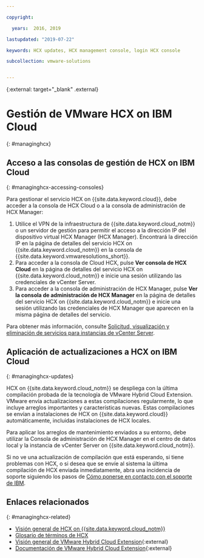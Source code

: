 ```yaml
---

copyright:

  years:  2016, 2019

lastupdated: "2019-07-22"

keywords: HCX updates, HCX management console, login HCX console

subcollection: vmware-solutions


---
```


{:external: target="_blank" .external}


# Gestión de VMware HCX on IBM Cloud
{: #managinghcx}

## Acceso a las consolas de gestión de HCX on IBM Cloud
{: #managinghcx-accessing-consoles}

Para gestionar el servicio HCX on {{site.data.keyword.cloud}}, debe acceder a la consola de HCX Cloud o a la consola de administración de HCX Manager:
1. Utilice el VPN de la infraestructura de {{site.data.keyword.cloud_notm}} o un servidor de gestión para permitir el acceso a la dirección IP del dispositivo virtual HCX Manager (HCX Manager). Encontrará la dirección IP en la página de detalles del servicio HCX on {{site.data.keyword.cloud_notm}} en la consola de {{site.data.keyword.vmwaresolutions_short}}.
2. Para acceder a la consola de Cloud HCX, pulse **Ver consola de HCX Cloud** en la página de detalles del servicio HCX on {{site.data.keyword.cloud_notm}} e inicie una sesión utilizando las credenciales de vCenter Server.
3. Para acceder a la consola de administración de HCX Manager, pulse **Ver la consola de administración de HCX Manager** en la página de detalles del servicio HCX on {{site.data.keyword.cloud_notm}} e inicie una sesión utilizando las credenciales de HCX Manager que aparecen en la misma página de detalles del servicio.

Para obtener más información, consulte [Solicitud, visualización y eliminación de servicios para instancias de vCenter Server](/docs/services/vmwaresolutions/vcenter?topic=vmware-solutions-vc_addingremovingservices).

## Aplicación de actualizaciones a HCX on IBM Cloud
{: #managinghcx-updates}

HCX on {{site.data.keyword.cloud_notm}} se despliega con la última compilación probada de la tecnología de VMware Hybrid Cloud Extension. VMware envía actualizaciones a estas compilaciones regularmente, lo que incluye arreglos importantes y características nuevas. Estas compilaciones se envían a instalaciones de HCX on {{site.data.keyword.cloud}} automáticamente, incluidas instalaciones de HCX locales.

Para aplicar los arreglos de mantenimiento enviados a su entorno, debe utilizar la Consola de administración de HCX Manager en el centro de datos local y la instancia de vCenter Server on {{site.data.keyword.cloud_notm}}.

Si no ve una actualización de compilación que está esperando, si tiene problemas con HCX, o si desea que se envíe al sistema la última compilación de HCX enviada inmediatamente, abra una incidencia de soporte siguiendo los pasos de [Cómo ponerse en contacto con el soporte de IBM](/docs/services/vmwaresolutions/vmonic?topic=vmware-solutions-trbl_support).

## Enlaces relacionados
{: #managinghcx-related}

* [Visión general de HCX on {{site.data.keyword.cloud_notm}}](/docs/services/vmwaresolutions?topic=vmware-solutions-hcx_considerations#hcx_considerations)
* [Glosario de términos de HCX](/docs/services/vmwaresolutions/services?topic=vmware-solutions-hcx_glossary)
* [Visión general de VMware Hybrid Cloud Extension](https://cloud.vmware.com/vmware-hcx){:external}
* [Documentación de VMware Hybrid Cloud Extension](https://cloud.vmware.com/vmware-hcx/resources){:external}
